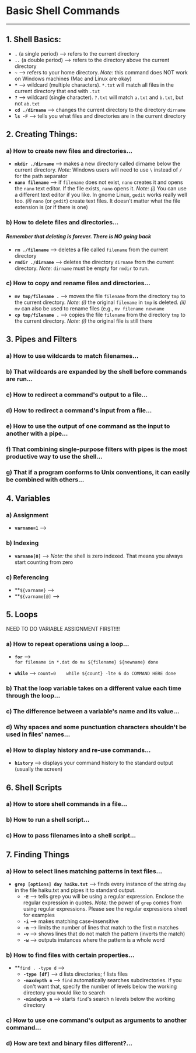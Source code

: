 # Basic Shell Commands
***

## 1. Shell Basics:
* **`.`** (a single period) --> refers to the current directory
* **`..`** (a double period) --> refers to the directory above the current directory
* **`~`** --> refers to your home directory. _Note:_ this command does NOT work on Windows machines (Mac and Linux are okay)
* **`*`** --> wildcard (multiple characters). `*.txt` will match all files in the current directory that end with `.txt`
* **`?`** --> wildcard (single character). `?.txt` will match `a.txt` and `b.txt`, but not `ab.txt`
* **`cd ./dirname`** --> changes the current directory to the directory `dirname` 
* **`ls -F`** --> tells you what files and directories are in the current directory



## 2. Creating Things:
### a) How to create new files and directories...
* **`mkdir ./dirname`** --> makes a new directory called dirname below the current directory. _Note:_ Windows users will need to use `\` instead of `/` for the path separator
* **`nano filename`** --> if `filename` does not exist, `nano` creates it and opens the `nano` text editor. If the file exists, `nano` opens it. _Note:_ _(i)_ You can use a different text editor if you like.  In gnome Linux, `gedit` works really well too. _(ii)_ `nano` (or `gedit`) create text files. It doesn't matter what the file extension is (or if there is one)

### b) How to delete files and directories...
#### _Remember that deleting is forever. There is NO going back_
* **`rm ./filename`** --> deletes a file called `filename` from the current directory 
* **`rmdir ./dirname`** --> deletes the directory `dirname` from the current directory. _Note:_ `dirname` must be empty for `rmdir` to run.

### c) How to copy and rename files and directories...
* **`mv tmp/filename .`** --> moves the file `filename` from the directory `tmp` to the current directory. _Note:_ _(i)_ the original `filename` in `tmp` is deleted. _(ii)_ `mv` can also be used to rename files (e.g., `mv filename newname`
* **`cp tmp/filename .`** --> copies the file `filename` from the directory `tmp` to the current directory. _Note:_ _(i)_ the original file is still there



## 3. Pipes and Filters
### a) How to use wildcards to match filenames...
### b) That wildcards are expanded by the shell before commands are run...
### c) How to redirect a command's output to a file...
### d) How to redirect a command's input from a file...
### e) How to use the output of one command as the input to another with a pipe...
### f) That combining single-purpose filters with pipes is the most productive way to use the shell...
### g) That if a program conforms to Unix conventions, it can easily be combined with others...



## 4. Variables
### a) Assignment
* **`varname=1`** -->

### b) Indexing 
* **`varname[0]`** --> _Note:_ the shell is zero indexed.  That means you always start counting from zero

### c) Referencing
* **`${varname}` -->
* **`${varname[@]` --> 

 

## 5. Loops
NEED TO DO VARIABLE ASSIGNMENT FIRST!!!!
### a) How to repeat operations using a loop...
* **`for`** -->  
    `for filename in *.dat
    do
      mv ${filename} ${newname}
    done`
    
* **`while`** -->
    `count=0   
     while ${count} -lte 6
     do
       COMMAND HERE
     done`

### b) That the loop variable takes on a different value each time through the loop...
### c) The difference between a variable's name and its value...
### d) Why spaces and some punctuation characters shouldn't be used in files' names...
### e) How to display history and re-use commands...
* **`history`** --> displays your command history to the standard output (usually the screen)



## 6. Shell Scripts
### a) How to store shell commands in a file...
### b) How to run a shell script...
### c) How to pass filenames into a shell script...



## 7. Finding Things
### a) How to select lines matching patterns in text files...
* **`grep [options] day haiku.txt`** --> finds every instance of the string `day` in the file haiku.txt and pipes it to standard output. 
	* **`-E`** --> tells grep you will be using a regular expression. Enclose the regular expression in quotes. _Note:_ the power of `grep` comes from using regular expressions. Please see the regular expressions sheet for examples
	* **`-i`** --> makes matching case-insensitive
	* **`-n`** --> limits the number of lines that match to the first n matches
	* **`-v`** --> shows lines that do not match the pattern (inverts the match) 			
	* **`-w`** --> outputs instances where the pattern is a whole word

### b) How to find files with certain properties...
* **`find . -type d` -->
	* **`-type [df]`** --> d lists directories; f lists files
	* **`-maxdepth n`** --> `find` automatically searches subdirectories. If you don't want that, specify the number of levels below the working directory you would like to search
	* **`-mindepth n`** --> starts `find`'s search n levels below the working directory
	
### c) How to use one command's output as arguments to another command...

### d) How are text and binary files different?...

